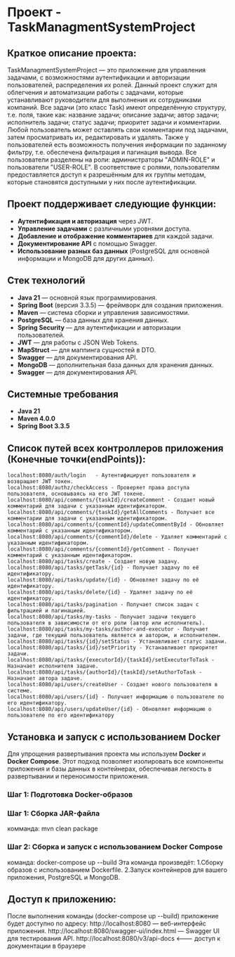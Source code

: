 # Проект - TaskManagmentSystemProject

## Краткое описание проекта:

  TaskManagmentSystemProject — это приложение для управления задачами, с возможностями аутентификации и авторизации пользователей, распределения их ролей.
  Данный проект служит для облегчения и автоматизации работы с задачами, которые устанавливают руководители для выполнения их сотрудниками компаний.
  Все задачи (это класс Task) имеют определённую структуру, т.е. поля, такие как: название задачи; описание задачи; автор задачи; исполнитель задачи; статус задачи; приоритет задачи и комментарии.
  Любой пользователь может оставлять свои комментарии под задачами, затем просматривать их, редактировать и удалять.
  Также у пользователей есть возможность получения информации по заданному фильтру, т.е. обеспечена фильтрация и пагинация вывода.
  Все пользователи разделены на роли: администраторы "ADMIN-ROLE" и пользователи "USER-ROLE".
  В соответствие с ролями, пользователям предоставляется доступ к разрешённым для их группы методам, которые становятся доступными у них после аутентификации.

## Проект поддерживает следующие функции:

- **Аутентификация и авторизация** через JWT.
- **Управление задачами** с различными уровнями доступа.
- **Добавление и отображение комментариев** для каждой задачи.
- **Документирование API** с помощью Swagger.
- **Использование разных баз данных** (PostgreSQL для основной информации и MongoDB для других данных).

## Стек технологий

- **Java 21** — основной язык программирования.
- **Spring Boot** (версия 3.3.5) — фреймворк для создания приложения.
- **Maven** — система сборки и управления зависимостями.
- **PostgreSQL** — база данных для хранения данных.
- **Spring Security** — для аутентификации и авторизации пользователей.
- **JWT** — для работы с JSON Web Tokens.
- **MapStruct** — для маппинга сущностей в DTO.
- **Swagger** — для документирования API.
- **MongoDB** — дополнительная база данных для хранения данных.
- **Swagger** — для документирования API.

## Системные требования

- **Java 21**
- **Maven 4.0.0**
- **Spring Boot 3.3.5**

## Cписок путей всех контроллеров приложения (Конечные точки(endPoints)):
    localhost:8080/auth/login   - Аутентифицирует пользователя и возвращает JWT токен.
    localhost:8080/authz/checkAccess - Проверяет права доступа пользователя, основываясь на его JWT токене.
    localhost:8080/api/comments/{taskId}/createComment - Создает новый комментарий для задачи с указанным идентификатором.
    localhost:8080/api/comments/{taskId}/getAllComments - Получает все комментарии для задачи с указанным идентификатором.
    localhost:8080/api/comments/{commentId}/updateCommentById - Обновляет комментарий с указанным идентификатором.
    localhost:8080/api/comments/{commentId}/delete - Удаляет комментарий с указанным идентификатором.
    localhost:8080/api/comments/{commentId}/getComment - Получает комментарий с указанным идентификатором.
    localhost:8080/api/tasks/create - Создает новую задачу.
    localhost:8080/api/tasks/getTask/{id} - Получает задачу по её идентификатору.
    localhost:8080/api/tasks/update/{id} - Обновляет задачу по её идентификатору.
    localhost:8080/api/tasks/delete/{id} - Удаляет задачу по её идентификатору.
    localhost:8080/api/tasks/pagination - Получает список задач с фильтрацией и пагинацией.
    localhost:8080/api/tasks/my-tasks - Получает задачи текущего пользователя в зависимости от его роли (автор или исполнитель).
    localhost:8080/api/tasks/my-tasks/author-and-executor - Получает задачи, где текущий пользователь является и автором, и исполнителем.
    localhost:8080/api/tasks/{id}/setStatus - Устанавливает статус задачи.
    localhost:8080/api/tasks/{id}/setPriority - Устанавливает приоритет задачи.
    localhost:8080/api/tasks/{executorId}/{taskId}/setExecutorToTask - Назначает исполнителя задаче.
    localhost:8080/api/tasks/{authorId}/{taskId}/setAuthorToTask - Назначает автора задаче.
    localhost:8080/api/users/createUser - Создает нового пользователя в системе.
    localhost:8080/api/users/{id} - Получает информацию о пользователе по его идентификатору.
    localhost:8080/api/users/updateUser/{id} - Обновляет информацию о пользователе по его идентификатору

## Установка и запуск с использованием Docker

Для упрощения развертывания проекта мы используем **Docker** и **Docker Compose**.
Этот подход позволяет изолировать все компоненты приложения и базы данных в контейнерах, 
обеспечивая легкость в развертывании и переносимости приложения.

### Шаг 1: Подготовка Docker-образов

### Шаг 1: Сборка JAR-файла
   комманда: mvn clean package
### Шаг 2: Сборка и запуск с использованием Docker Compose
   команда: docker-compose up --build
   Эта команда произведёт:
 1.Сборку образов с использованием Dockerfile.
 2.Запуск контейнеров для вашего приложения, PostgreSQL и MongoDB.
 

## Доступ к приложению:
После выполнения команды (docker-compose up --build) приложение будет доступно по адресу:
http://localhost:8080 — веб-интерфейс приложения.
http://localhost:8080/swagger-ui/index.html — Swagger UI для тестирования API.
http://localhost:8080/v3/api-docs <--- доступ к документации в браузере




